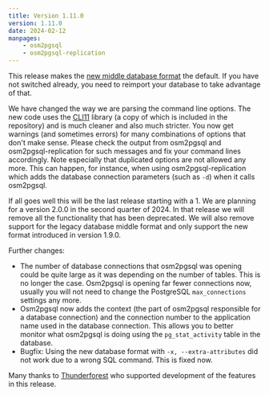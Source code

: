 ```yaml
---
title: Version 1.11.0
version: 1.11.0
date: 2024-02-12
manpages:
    - osm2pgsql
    - osm2pgsql-replication
---
```


This release makes the
[new middle database format](https://blog.jochentopf.com/2023-07-25-improving-the-middle-of-osm2pgsql.html)
the default. If you have not
switched already, you need to reimport your database to take advantage of that.

We have changed the way we are parsing the command line options. The new code
uses the [CLI11](https://github.com/CLIUtils/CLI11) library (a copy of which
is included in the repository) and is much cleaner and also much stricter. You
now get warnings (and sometimes errors) for many combinations of options that
don't make sense. Please check the output from osm2pgsql and
osm2pgsql-replication for such messages and fix your command lines accordingly.
Note especially that duplicated options are not allowed any more. This can
happen, for instance, when using osm2pgsql-replication which adds the database
connection parameters (such as `-d`) when it calls osm2pgsql.

If all goes well this will be the last release starting with a 1. We are
planning for a version 2.0.0 in the second quarter of 2024. In that release
we will remove all the functionality that has been deprecated. We will also remove
support for the legacy database middle format and only support the new format
introduced in version 1.9.0.

Further changes:
* The number of database connections that osm2pgsql was opening could be quite
  large as it was depending on the number of tables. This is no longer the case.
  Osm2pgsql is opening far fewer connections now, usually you will not need to
  change the PostgreSQL `max_connections` settings any more.
* Osm2pgsql now adds the context (the part of osm2pgsql responsible for a
  database connection) and the connection number to the application name
  used in the database connection. This allows you to better monitor what
  osm2pgsql is doing using the `pg_stat_activity` table in the database.
* Bugfix: Using the new database format with `-x, --extra-attributes` did not
  work due to a wrong SQL command. This is fixed now.

Many thanks to [Thunderforest](https://www.thunderforest.com/) who
supported development of the features in this release.
